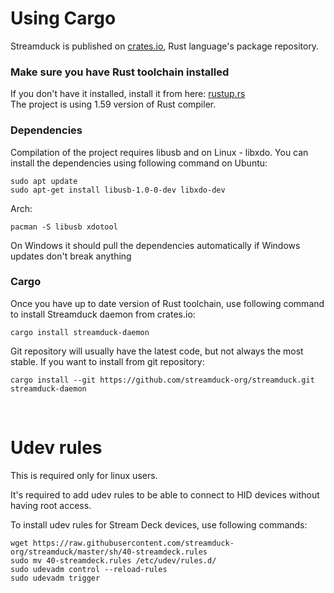 # Using Cargo

Streamduck is published on [crates.io](https://crates.io/search?q=streamduck), Rust language's package repository.

### Make sure you have Rust toolchain installed

If you don't have it installed, install it from here: [rustup.rs](https://rustup.rs/) <br> 
The project is using 1.59 version of Rust compiler.

### Dependencies
Compilation of the project requires libusb and on Linux - libxdo. You can install the dependencies using following command on Ubuntu:
```shell
sudo apt update
sudo apt-get install libusb-1.0-0-dev libxdo-dev
```
Arch: 
```shell
pacman -S libusb xdotool
```

On Windows it should pull the dependencies automatically if Windows updates don't break anything

### Cargo
Once you have up to date version of Rust toolchain, use following command to install Streamduck daemon from crates.io:
```
cargo install streamduck-daemon
```
Git repository will usually have the latest code, but not always the most stable. If you want to install from git repository:
```
cargo install --git https://github.com/streamduck-org/streamduck.git streamduck-daemon
```
<br>

# Udev rules
This is required only for linux users. 

It's required to add udev rules to be able to connect to HID devices without having root access.

To install udev rules for Stream Deck devices, use following commands:
```
wget https://raw.githubusercontent.com/streamduck-org/streamduck/master/sh/40-streamdeck.rules
sudo mv 40-streamdeck.rules /etc/udev/rules.d/
sudo udevadm control --reload-rules
sudo udevadm trigger
```